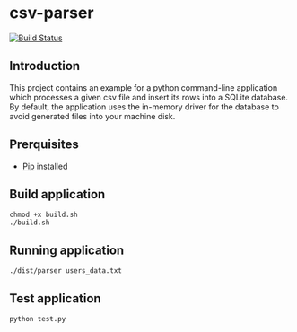 # csv-parser
[![Build Status](https://travis-ci.org/eduardoperrino/csv-parser.svg?branch=master)](https://travis-ci.org/eduardoperrino/csv-parser)

## Introduction
This project contains an example for a python command-line application which processes a given csv file and insert its rows into a SQLite database. By default, the application uses the in-memory driver for the database to avoid generated files into your machine disk.

## Prerquisites
* [Pip](https://pypi.org/project/pip/) installed

## Build application
```
chmod +x build.sh
./build.sh
```

## Running application

```
./dist/parser users_data.txt
```

## Test application

```
python test.py
```
